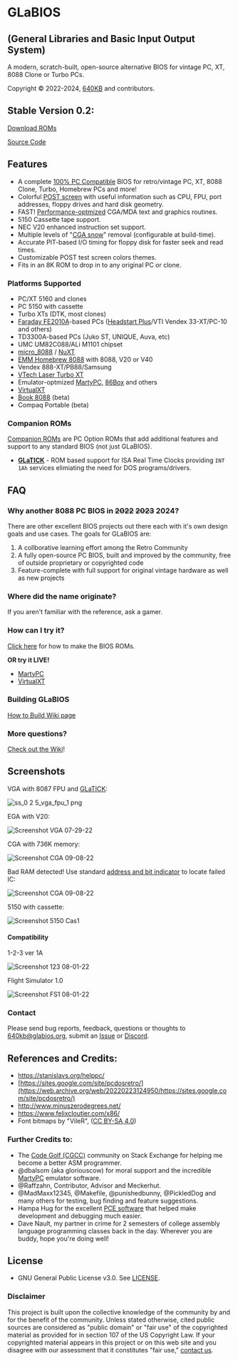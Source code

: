 # GLaBIOS
## (General Libraries and Basic Input Output System)
A modern, scratch-built, open-source alternative BIOS for vintage PC, XT, 8088 Clone or Turbo PCs.

Copyright &copy; 2022-2024, [640KB](mailto:640kb@glabios.org) and contributors.

## Stable Version 0.2:

[Download ROMs](https://github.com/640-KB/GLaBIOS/releases)

[Source Code](https://github.com/640-KB/GLaBIOS/tree/main/src)

## Features

- A complete [100% PC Compatible](#compatibility) BIOS for retro/vintage PC, XT, 8088 Clone, Turbo, Homebrew PCs and more!
- Colorful [POST screen](#screenshots) with useful information such as CPU, FPU, port addresses, floppy drives and hard disk geometry.
- FAST! [Performance-optmized](doc/about/perf.md) CGA/MDA text and graphics routines.
- 5150 Cassette tape support.
- NEC V20 enhanced instruction set support.
- Multiple levels of "[CGA snow](https://en.wikipedia.org/wiki/Color_Graphics_Adapter#Limitations,_bugs_and_errata)" removal (configurable at build-time).
- Accurate PIT-based I/O timing for floppy disk for faster seek and read times.
- Customizable POST test screen colors themes.
- Fits in an 8K ROM to drop in to any original PC or clone.

### Platforms Supported

- PC/XT 5160 and clones
- PC 5150 with cassette
- Turbo XTs (DTK, most clones)
- [Faraday FE2010A](https://github.com/skiselev/micro_8088/blob/master/Documentation/Faraday-XT_Controller-FE2010A.md)-based PCs ([Headstart Plus](http://oldcomputer.info/pc/hs_plus/index.htm)/VTI Vendex 33-XT/PC-10 and others)
- TD3300A-based PCs (Juko ST, UNIQUE, Auva, etc)
- UMC UM82C088/ALi M1101 chipset
- [micro_8088](https://github.com/skiselev/micro_8088) / [NuXT](https://monotech.fwscart.com/)
- [EMM Homebrew 8088](https://www.homebrew8088.com/) with 8088, V20 or V40
- Vendex 888-XT/PB88/Samsung
- [VTech Laser Turbo XT](https://www.minuszerodegrees.net/manuals/VTech/VTech%20-%20Laser%20Turbo%20XT%20Series%20-%20Technical%20Reference%20Manual.pdf)
- Emulator-optmized [MartyPC](https://github.com/dbalsom/martypc), [86Box](https://86box.net/) and others
- [VirtualXT](https://virtualxt.org)
- [Book 8088](https://github.com/640-KB/GLaBIOS/releases/v0.2.5#beta) (beta)
- Compaq Portable (beta)

### Companion ROMs

[Companion ROMs](https://github.com/640-KB/GLaBIOS/wiki/Companion-ROMs) are PC Option ROMs that add additional features and support to any standard BIOS (not just GLaBIOS).

- **[GLaTICK](https://github.com/640-KB/GLaTICK)** - ROM based support for ISA Real Time Clocks providing `INT 1Ah` services elimiating the need for DOS programs/drivers.

## FAQ

### Why another 8088 PC BIOS in <strike>2022</strike> <strike>2023</strike> 2024?

There are other excellent BIOS projects out there each with it's own design goals and use cases. The goals for GLaBIOS are:

1. A collborative learning effort among the Retro Community
2. A fully open-source PC BIOS, built and improved by the community, free of outside proprietary or copyrighted code
3. Feature-complete with full support for original vintage hardware as well as new projects

### Where did the name originate?

If you aren't familiar with the reference, ask a gamer.

### How can I try it?

[Click here](https://github.com/640-KB/GLaBIOS/wiki/How-to-try-GLaBIOS) for how to make the BIOS ROMs.

**OR try it LIVE!**

- [MartyPC](https://dbalsom.github.io/martypc/web/player.html?title=freedos)
- [VirtualXT](https://phix.itch.io/virtualxt)

### Building GLaBIOS

[How to Build Wiki page](https://github.com/640-KB/GLaBIOS/wiki/How-to-build)

### More questions?

[Check out the Wiki](https://github.com/640-KB/GLaBIOS/wiki)!

## Screenshots

VGA with 8087 FPU and [GLaTICK](https://github.com/640-KB/GLaTICK):

![ss_0 2 5_vga_fpu_1 png](https://github.com/640-KB/GLaBIOS/assets/23486433/4dd6c54f-63f0-4e96-9744-988c100258d6)

EGA with V20:

![Screenshot VGA 07-29-22](https://raw.githubusercontent.com/640-KB/GLaBIOS/main/images/ss_0.0.11_ega_1.png)

CGA with 736K memory:

![Screenshot CGA 09-08-22](https://raw.githubusercontent.com/640-KB/GLaBIOS/main/images/ss_0.1.5_cga_mem_1.png)

Bad RAM detected! Use standard [address and bit indicator](http://minuszerodegrees.net/5160/ram/5160_ram_201_error_breakdown.jpg) to locate failed IC:

![Screenshot CGA 09-08-22](https://raw.githubusercontent.com/640-KB/GLaBIOS/main/images/ss_0.1.5_cga_memtst_1.png)

5150 with cassette:

![Screenshot 5150 Cas1](https://raw.githubusercontent.com/640-KB/GLaBIOS/main/images/ss_0.2.0_pc_cas_1.png)

#### Compatibility

1-2-3 ver 1A

![Screenshot 123 08-01-22](https://raw.githubusercontent.com/640-KB/GLaBIOS/main/images/ss_gb_123_1.png)

Flight Simulator 1.0

![Screenshot FS1 08-01-22](https://raw.githubusercontent.com/640-KB/GLaBIOS/main/images/ss_gb_fs1_1.png)

### Contact

Please send bug reports, feedback, questions or thoughts to 640kb@glabios.org, submit an [Issue](../../issues) or [Discord](https://discord.gg/fFRwarUN).

## References and Credits:

- https://stanislavs.org/helppc/
- [https://sites.google.com/site/pcdosretro/](https://web.archive.org/web/20220223124950/https://sites.google.com/site/pcdosretro/)
- http://www.minuszerodegrees.net/
- https://www.felixcloutier.com/x86/
- Font bitmaps by "VileR", ([CC BY-SA 4.0](https://int10h.org/oldschool-pc-fonts/readme/#legal_stuff))

### Further Credits to:

- The [Code Golf (CGCC)](https://codegolf.stackexchange.com/) community on Stack Exchange for helping me become a better ASM programmer.
- @dbalsom (aka gloriouscow) for moral support and the incredible [MartyPC](https://github.com/dbalsom/martypc) emulator software.
- @Raffzahn, Contributor, Advisor and Meckerhut.
- @MadMaxx12345, @Makefile, @punishedbunny, @PickledDog and many others for testing, bug finding and feature suggestions.
- Hampa Hug for the excellent [PCE software](http://www.hampa.ch/pce/pce-ibmpc.html) that helped make development and debugging much easier.
- Dave Nault, my partner in crime for 2 semesters of college assembly language programming classes back in the day. Wherever you are buddy, hope you're doing well!

## License

- GNU General Public License v3.0. See [LICENSE](LICENSE).

### Disclaimer

This project is built upon the collective knowledge of the community by and for the benefit of the community.  Unless stated otherwise, cited public sources are considered as "public domain" or "fair use" of the copyrighted material as provided for in section 107 of the US Copyright Law.  If your copyrighted material appears in this project or on this web site and you disagree with our assessment that it constitutes "fair use," [contact us](mailto:640kb@glabios.org).
